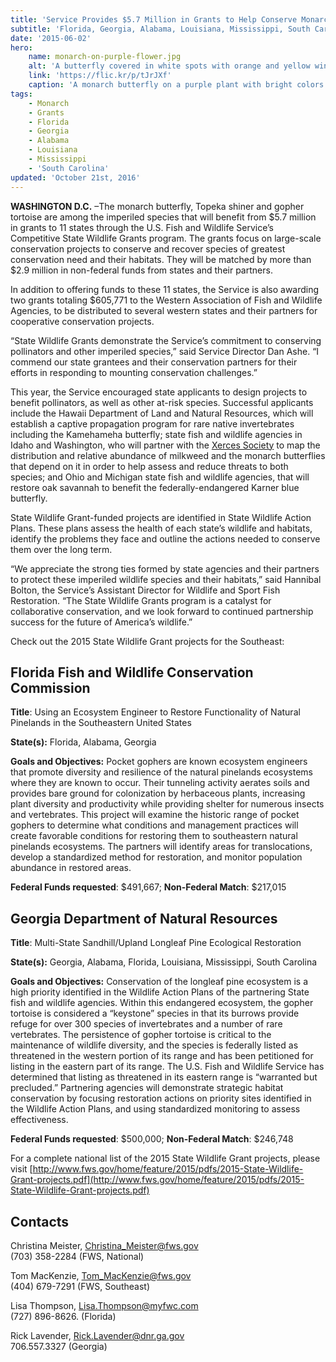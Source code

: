 ```yaml
---
title: 'Service Provides $5.7 Million in Grants to Help Conserve Monarch Butterflies and Other At-Risk Species in 11 States'
subtitle: 'Florida, Georgia, Alabama, Louisiana, Mississippi, South Carolina benefit from two grants in the Southeast'
date: '2015-06-02'
hero:
    name: monarch-on-purple-flower.jpg
    alt: 'A butterfly covered in white spots with orange and yellow wings perched on a purple flower.'
    link: 'https://flic.kr/p/tJrJXf'
    caption: 'A monarch butterfly on a purple plant with bright colors in the background. Photo by Christine Lisiewski.'
tags:
    - Monarch
    - Grants
    - Florida
    - Georgia
    - Alabama
    - Louisiana
    - Mississippi
    - 'South Carolina'
updated: 'October 21st, 2016'
---
```


**WASHINGTON D.C.** –The monarch butterfly, Topeka shiner and gopher tortoise are among the imperiled species that will benefit from $5.7 million in grants to 11 states through the U.S. Fish and Wildlife Service’s Competitive State Wildlife Grants program. The grants focus on large-scale conservation projects to conserve and recover species of greatest conservation need and their habitats. They will be matched by more than $2.9 million in non-federal funds from states and their partners.

In addition to offering funds to these 11 states, the Service is also awarding two grants totaling $605,771 to the Western Association of Fish and Wildlife Agencies, to be distributed to several western states and their partners for cooperative conservation projects.

“State Wildlife Grants demonstrate the Service’s commitment to conserving pollinators and other imperiled species,” said Service Director Dan Ashe. “I commend our state grantees and their conservation partners for their efforts in responding to mounting conservation challenges.”

This year, the Service encouraged state applicants to design projects to benefit pollinators, as well as other at-risk species. Successful applicants include the Hawaii Department of Land and Natural Resources, which will establish a captive propagation program for rare native invertebrates including the Kamehameha butterfly; state fish and wildlife agencies in Idaho and Washington, who will partner with the [Xerces Society](http://www.xerces.org/) to map the distribution and relative abundance of milkweed and the monarch butterflies that depend on it in order to help assess and reduce threats to both species; and Ohio and Michigan state fish and wildlife agencies, that will restore oak savannah to benefit the federally-endangered Karner blue butterfly.

State Wildlife Grant-funded projects are identified in State Wildlife Action Plans. These plans assess the health of each state’s wildlife and habitats, identify the problems they face and outline the actions needed to conserve them over the long term.

“We appreciate the strong ties formed by state agencies and their partners to protect these imperiled wildlife species and their habitats,” said Hannibal Bolton, the Service’s Assistant Director for Wildlife and Sport Fish Restoration. “The State Wildlife Grants program is a catalyst for collaborative conservation, and we look forward to continued partnership success for the future of America’s wildlife.”

Check out the 2015 State Wildlife Grant projects for the Southeast:

## Florida Fish and Wildlife Conservation Commission

**Title**: Using an Ecosystem Engineer to Restore Functionality of Natural Pinelands in the Southeastern United States

**State(s):** Florida, Alabama, Georgia

**Goals and Objectives:** Pocket gophers are known ecosystem engineers that promote diversity and resilience of the natural pinelands ecosystems where they are known to occur. Their tunneling activity aerates soils and provides bare ground for colonization by herbaceous plants, increasing plant diversity and productivity while providing shelter for numerous insects and vertebrates. This project will examine the historic range of pocket gophers to determine what conditions and management practices will create favorable conditions for restoring them to southeastern natural pinelands ecosystems. The partners will identify areas for translocations, develop a standardized method for restoration, and monitor population abundance in restored areas.

**Federal Funds requested**: $491,667; **Non-Federal Match**: $217,015

## Georgia Department of Natural Resources

**Title**: Multi-State Sandhill/Upland Longleaf Pine Ecological Restoration

**State(s):** Georgia, Alabama, Florida, Louisiana, Mississippi, South Carolina

**Goals and Objectives:** Conservation of the longleaf pine ecosystem is a high priority identified in the Wildlife Action Plans of the partnering State fish and wildlife agencies. Within this endangered ecosystem, the gopher tortoise is considered a “keystone” species in that its burrows provide refuge for over 300 species of invertebrates and a number of rare vertebrates. The persistence of gopher tortoise is critical to the maintenance of wildlife diversity, and the species is federally listed as threatened in the western portion of its range and has been petitioned for listing in the eastern part of its range. The U.S. Fish and Wildlife Service has determined that listing as threatened in its eastern range is “warranted but precluded.” Partnering agencies will demonstrate strategic habitat conservation by focusing restoration actions on priority sites identified in the Wildlife Action Plans, and using standardized monitoring to assess effectiveness.

**Federal Funds requested**: $500,000; **Non-Federal Match**: $246,748

For a complete national list of the 2015 State Wildlife Grant projects, please visit [http://www.fws.gov/home/feature/2015/pdfs/2015-State-Wildlife-Grant-projects.pdf](http://www.fws.gov/home/feature/2015/pdfs/2015-State-Wildlife-Grant-projects.pdf)

## Contacts

Christina Meister, Christina_Meister@fws.gov  
(703) 358-2284 (FWS, National)

Tom MacKenzie, Tom_MacKenzie@fws.gov  
(404) 679-7291 (FWS, Southeast)

Lisa Thompson, Lisa.Thompson@myfwc.com  
(727) 896-8626\. (Florida)

Rick Lavender, Rick.Lavender@dnr.ga.gov  
706.557.3327 (Georgia)
